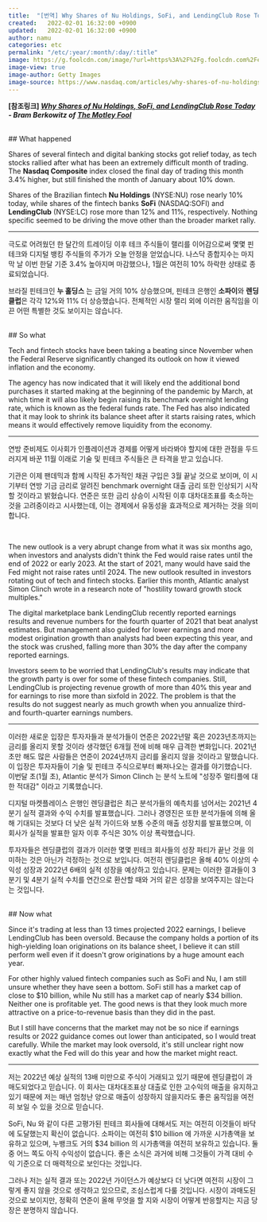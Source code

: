 ```yaml
---
title:  "[번역] Why Shares of Nu Holdings, SoFi, and LendingClub Rose Today"
created:   2022-02-01 16:32:00 +0900
updated:   2022-02-01 16:32:00 +0900
author: namu
categories: etc
permalink: "/etc/:year/:month/:day/:title"
image: https://g.foolcdn.com/image/?url=https%3A%2F%2Fg.foolcdn.com%2Feditorial%2Fimages%2F663834%2Fgeneric-upward-getty-2.jpg&w=700
image-view: true
image-author: Getty Images
image-source: https://www.nasdaq.com/articles/why-shares-of-nu-holdings-sofi-and-lendingclub-rose-today
---
```


**[참조링크] _<a href="https://www.nasdaq.com/articles/why-shares-of-nu-holdings-sofi-and-lendingclub-rose-today" target="_blank">
Why Shares of Nu Holdings, SoFi, and LendingClub Rose Today</a> - Bram Berkowitz of
<a href="https://www.nasdaq.com/publishers/the-motley-fool" target="_blank">The Motley Fool</a>_**

<br>
## What happened

Shares of several fintech and digital banking stocks got relief today,
as tech stocks rallied after what has been an extremely difficult month of trading.
The **Nasdaq Composite** index closed the final day of trading this month 3.4% higher,
but still finished the month of January about 10% down.

Shares of the Brazilian fintech **Nu Holdings** (NYSE:NU) rose nearly 10% today, while shares of the fintech banks
**SoFi** (NASDAQ:SOFI) and **LendingClub** (NYSE:LC) rose more than 12% and 11%, respectively.
Nothing specific seemed to be driving the move other than the broader market rally.

---

극도로 어려웠던 한 달간의 트레이딩 이후 테크 주식들이 랠리를 이어감으로써 몇몇 핀테크와 디지털 뱅킹 주식들의 주가가 오늘 안정을 얻었습니다.
나스닥 종합지수는 마지막 날 이번 한달 기준 3.4% 높아지며 마감했으나, 1월은 여전히 10% 하락한 상태로 종료되었습니다.

브라질 핀테크인 **누 홀딩스** 는 금일 거의 10% 상승했으며, 핀테크 은행인 **소파이**와 **렌딩클럽**은 각각 12%와 11% 더 상승했습니다.
전체적인 시장 랠리 외에 이러한 움직임을 이끈 어떤 특별한 것도 보이지는 않습니다.

<br>
## So what

Tech and fintech stocks have been taking a beating since November when the Federal Reserve significantly changed
its outlook on how it viewed inflation and the economy.

The agency has now indicated that it will likely end the additional bond purchases it started
making at the beginning of the pandemic by March,
at which time it will also likely begin raising its benchmark overnight lending rate,
which is known as the federal funds rate.
The Fed has also indicated that it may look to shrink its balance sheet after it starts raising rates,
which means it would effectively remove liquidity from the economy.

---

연방 준비제도 이사회가 인플레이션과 경제를 어떻게 바라봐야 할지에 대한 관점을 두드러지게 바꾼 11월 이래로
기술 및 핀테크 주식들은 큰 타격을 받고 있습니다.

기관은 이제 팬데믹과 함께 시작된 추가적인 채권 구입은 3월 끝날 것으로 보이며,
이 시기부터 연방 기금 금리로 알려진 benchmark overnight 대출 금리 또한 인상되기 시작할 것이라고 밝혔습니다.
연준은 또한 금리 상승이 시작된 이후 대차대조표를 축소하는 것을 고려중이라고 시사했는데,
이는 경제에서 유동성을 효과적으로 제거하는 것을 의미합니다.

<br>

The new outlook is a very abrupt change from what it was six months ago, when investors and analysts didn't think
the Fed would raise rates until the end of 2022 or early 2023.
At the start of 2021, many would have said the Fed might not raise rates until 2024.
The new outlook resulted in investors rotating out of tech and fintech stocks.
Earlier this month, Atlantic analyst Simon Clinch wrote in a research note of "hostility toward growth stock multiples."

The digital marketplace bank LendingClub recently reported earnings results and revenue numbers
for the fourth quarter of 2021 that beat analyst estimates.
But management also guided for lower earnings and more modest origination growth than analysts
had been expecting this year, and the stock was crushed,
falling more than 30% the day after the company reported earnings.

Investors seem to be worried that LendingClub's results may indicate that
the growth party is over for some of these fintech companies.
Still, LendingClub is projecting revenue growth of more than 40% this year
and for earnings to rise more than sixfold in 2022.
The problem is that the results do not suggest nearly as much growth
when you annualize third- and fourth-quarter earnings numbers.

---

이러한 새로운 입장은 투자자들과 분석가들이 연준은 2022년말 혹은 2023년초까지는
금리를 올리지 못할 것이라 생각했던 6개월 전에 비해 매우 급격한 변화입니다.
2021년초만 해도 많은 사람들은 연준이 2024년까지 금리를 올리지 않을 것이라고 말했습니다.
이 입장은 투자자들이 기술 및 핀테크 주식으로부터 빠져나오는 결과를 야기했습니다.
이번달 초(1월 초), Atlantic 분석가 Simon Clinch 는 분석 노트에 "성장주 멀티플에 대한 적대감" 이라고 기록했습니다.

디지털 마켓플레이스 은행인 렌딩클럽은 최근 분석가들의 예측치를 넘어서는 2021년 4분기 실적 결과와 수익 수치를 발표했습니다.
그러나 경영진은 또한 분석가들에 의해 올해 기대되는 것보다 더 낮은 실적 가이드와 보통 수준의 매출 성장치를 발표했으며,
이 회사가 실적을 발표한 일자 이후 주식은 30% 이상 폭락했습니다.

투자자들은 렌딩클럽의 결과가 이러한 몇몇 핀테크 회사들의 성장 파티가 끝난 것을 의미하는 것은 아닌가 걱정하는 것으로 보입니다.
여전히 렌딩클럽은 올해 40% 이상의 수익성 성장과 2022년 6배의 실적 성장을 예상하고 있습니다.
문제는 이러한 결과들이 3분기 및 4분기 실적 수치를 연간으로 환산할 때와 거의 같은 성장을 보여주지는 않는다는 것입니다. 

<br>
## Now what

Since it's trading at less than 13 times projected 2022 earnings, I believe LendingClub has been oversold.
Because the company holds a portion of its high-yielding loan originations on its balance sheet,
I believe it can still perform well even if it doesn't grow originations by a huge amount each year.

For other highly valued fintech companies such as SoFi and Nu, I am still unsure whether they have seen a bottom.
SoFi still has a market cap of close to $10 billion, while Nu still has a market cap of nearly $34 billion.
Neither one is profitable yet. The good news is that they look much more attractive on a price-to-revenue basis
than they did in the past.

But I still have concerns that the market may not be so nice if earnings results or 2022 guidance comes out lower than
anticipated, so I would treat carefully. While the market may look oversold,
it's still unclear right now exactly what the Fed will do this year and how the market might react.

---

저는 2022년 예상 실적의 13배 미만으로 주식이 거래되고 있기 때문에 렌딩클럽이 과매도되었다고 믿습니다.
이 회사는 대차대조표상 대출로 인한 고수익의 매출을 유지하고 있기 때문에
저는 매년 엄청난 양으로 매출이 성장하지 않을지라도 좋은 움직임을 여전히 보일 수 있을 것으로 믿습니다.

SoFi, Nu 와 같이 다른 고평가된 핀테크 회사들에 대해서도 저는 여전히 이것들이 바닥에 도달했는지 확신이 없습니다.
소파이는 여전히 $10 billion 에 가까운 시가총액을 보유하고 있으며, 누뱅크도 거의 $34 billion 의 시가총액을 여전히 보유하고 있습니다.
둘 중 어느 쪽도 아직 수익성이 없습니다.
좋은 소식은 과거에 비해 그것들이 가격 대비 수익 기준으로 더 매력적으로 보인다는 것입니다.

그러나 저는 실적 결과 또는 2022년 가이던스가 예상보다 더 낮다면 여전히 시장이 그렇게 좋지 않을 것으로 생각하고 있으므로,
조심스럽게 다룰 것입니다. 시장이 과매도된 것으로 보이지만,
정확히 연준이 올해 무엇을 할 지와 시장이 어떻게 반응할지는 지금 당장은 분명하지 않습니다.
